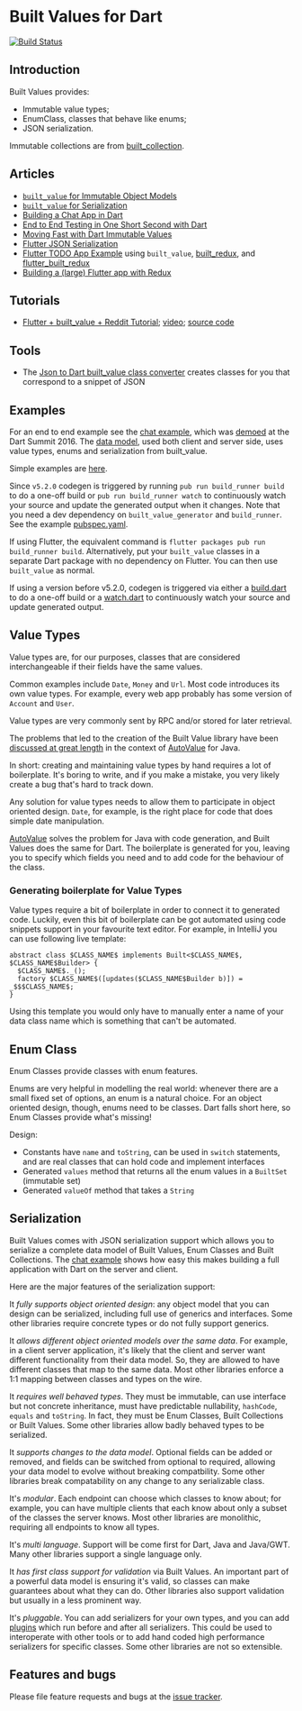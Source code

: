 # Built Values for Dart
[![Build Status](https://travis-ci.org/google/built_value.dart.svg?branch=master)](https://travis-ci.org/google/built_value.dart)
## Introduction

Built Values provides:

- Immutable value types;
- EnumClass, classes that behave like enums;
- JSON serialization.

Immutable collections are from
[built_collection](https://github.com/google/built_collection.dart#built-collections-for-dart).

## Articles

- [`built_value` for Immutable Object Models](https://medium.com/@davidmorgan_14314/darts-built-value-for-immutable-object-models-83e2497922d4#.48dyezxcl)
- [`built_value` for Serialization](https://medium.com/@davidmorgan_14314/darts-built-value-for-serialization-f5db9d0f4159#.h12y94wu7)
- [Building a Chat App in Dart](https://medium.com/@davidmorgan_14314/building-a-chat-app-in-dart-815fcd0e5a31#.ku4vtbmk2)
- [End to End Testing in One Short Second with Dart](https://medium.com/@davidmorgan_14314/end-to-end-testing-in-one-short-second-with-dart-e699c8146fd6#.c7xfxohg4)
- [Moving Fast with Dart Immutable Values](https://medium.com/@davidmorgan_14314/moving-fast-with-dart-immutable-values-1e717925fafb)
- [Flutter JSON Serialization](https://aloisdeniel.github.io/flutter-json-serialization/)
- [Flutter TODO App Example](https://gitlab.com/brianegan/flutter_architecture_samples/tree/master/example/built_redux)
  using `built_value`, [built_redux](https://pub.dartlang.org/packages/built_redux), and [flutter_built_redux](https://pub.dartlang.org/packages/flutter_built_redux)
- [Building a (large) Flutter app with Redux](https://hillelcoren.com/2018/06/01/building-a-large-flutter-app-with-redux/)

## Tutorials

 - [Flutter + built_value + Reddit Tutorial](https://steemit.com/utopian-io/@tensor/building-immutable-models-with-built-value-and-built-collection-in-dart-s-flutter-framework);
   [video](https://www.youtube.com/watch?v=hNbOSSgpneI);
   [source code](https://github.com/tensor-programming/built_flutter_tutorial)
   
## Tools

 - The [Json to Dart built_value class converter](https://charafau.github.io/json2builtvalue/) creates classes for you that correspond to a snippet of JSON

## Examples

For an end to end example see the
[chat example](https://github.com/google/built_value.dart/tree/master/chat_example), which was
[demoed](https://www.youtube.com/watch?v=TMeJxWltoVo) at the Dart Summit 2016.
The
[data model](https://github.com/google/built_value.dart/blob/master/chat_example/lib/data_model/data_model.dart),
used both client and server side, uses value types, enums and serialization from
built_value.

Simple examples are
[here](https://github.com/google/built_value.dart/tree/master/example/lib/example.dart).

Since `v5.2.0` codegen is triggered by running `pub run build_runner build` to
do a one-off build or `pub run build_runner watch` to continuously watch your
source and update the generated output when it changes. Note that you need a
dev dependency on `built_value_generator` and `build_runner`. See the example
[pubspec.yaml](https://github.com/google/built_value.dart/blob/master/example/pubspec.yaml).

If using Flutter, the equivalent command is `flutter packages pub run build_runner build`.
Alternatively, put your `built_value` classes in a separate Dart package with no dependency
on Flutter. You can then use `built_value` as normal.

If using a version before v5.2.0, codegen is triggered via either a
[build.dart](https://github.com/google/built_value.dart/blob/92783c27a08ac3c73f28bb08736b9d4a30fa3b7e/example/tool/build.dart)
to do a one-off build or a
[watch.dart](https://github.com/google/built_value.dart/blob/92783c27a08ac3c73f28bb08736b9d4a30fa3b7e/example/tool/watch.dart)
to continuously watch your source and update generated output.

## Value Types

Value types are, for our purposes, classes that are considered
interchangeable if their fields have the same values.

Common examples include `Date`, `Money` and `Url`. Most code introduces
its own value types. For example, every web app probably has some
version of `Account` and `User`.

Value types are very commonly sent by RPC and/or stored for later
retrieval.

The problems that led to the creation of the Built Value library have
been
[discussed at great length](https://docs.google.com/presentation/d/14u_h-lMn7f1rXE1nDiLX0azS3IkgjGl5uxp5jGJ75RE/edit)
in the context of
[AutoValue](https://github.com/google/auto/tree/master/value#autovalue)
for Java.

In short: creating and maintaining value types by hand requires a lot of
boilerplate. It's boring to write, and if you make a mistake, you very
likely create a bug that's hard to track down.

Any solution for value types needs to allow them to participate in object
oriented design. `Date`, for example, is the right place for code that
does simple date manipulation.

[AutoValue](https://github.com/google/auto/tree/master/value#autovalue)
solves the problem for Java with code generation, and Built Values does
the same for Dart. The boilerplate is generated for you, leaving you to
specify which fields you need and to add code for the behaviour of the
class.

### Generating boilerplate for Value Types

Value types require a bit of boilerplate in order to connect it to generated
code. Luckily, even this bit of boilerplate can be got automated using code
snippets support in your favourite text editor. For example, in IntelliJ you
can use following live template:

```
abstract class $CLASS_NAME$ implements Built<$CLASS_NAME$, $CLASS_NAME$Builder> {
  $CLASS_NAME$._();
  factory $CLASS_NAME$([updates($CLASS_NAME$Builder b)]) = _$$$CLASS_NAME$;
}
```

Using this template you would only have to manually enter a name of your data
class name which is something that can't be automated.

## Enum Class

Enum Classes provide classes with enum features.

Enums are very helpful in modelling the real world: whenever there are a
small fixed set of options, an enum is a natural choice. For an object
oriented design, though, enums need to be classes. Dart falls short here,
so Enum Classes provide what's missing!

Design:

- Constants have `name` and `toString`, can be used in `switch` statements,
  and are real classes that can hold code and implement interfaces
- Generated `values` method that returns all the enum values in a `BuiltSet` (immutable set)
- Generated `valueOf` method that takes a `String`

## Serialization

Built Values comes with JSON serialization support which allows you to
serialize a complete data model of Built Values, Enum Classes and
Built Collections. The
[chat example](https://github.com/google/built_value.dart/tree/master/chat_example) shows 
how easy this makes building a full application with Dart on the server and
client.

Here are the major features of the serialization support:

It _fully supports object oriented design_: any object model that you can 
design can be serialized, including full use of generics and interfaces.
Some other libraries require concrete types or do not fully support generics.

It _allows different object oriented models over the same data_. For
example, in a client server application, it's likely that the client and server
want different functionality from their data model. So, they are allowed to have
different classes that map to the same data. Most other libraries enforce a 1:1
mapping between classes and types on the wire.

It _requires well behaved types_. They must be immutable, can use
interface but not concrete inheritance, must have predictable nullability,
`hashCode`, `equals` and `toString`. In fact, they must be Enum Classes, Built
Collections or Built Values. Some other libraries allow badly behaved types to
be serialized.

It _supports changes to the data model_. Optional fields can be added or
removed, and fields can be switched from optional to required, allowing your
data model to evolve without breaking compatbility. Some other libraries break
compatability on any change to any serializable class.

It's _modular_. Each endpoint can choose which classes to know about;
for example, you can have multiple clients that each know about only a subset of
the classes the server knows. Most other libraries are monolithic, requiring all
endpoints to know all types.

It's _multi language_. Support will be come first for Dart, Java and
Java/GWT. Many other libraries support a single language only.

It _has first class support for validation_ via Built Values. An important 
part of a powerful data model is ensuring it's valid, so classes can make
guarantees about what they can do. Other libraries also support validation
but usually in a less prominent way.

It's _pluggable_. You can add serializers for your own types, and you can add
[plugins](https://github.com/google/built_value.dart/blob/master/built_value/lib/standard_json_plugin.dart)
which run before and after all serializers. This could be used to
interoperate with other tools or to add hand coded high performance serializers
for specific classes. Some other libraries are not so extensible.

## Features and bugs

Please file feature requests and bugs at the [issue tracker][tracker].

[tracker]: https://github.com/google/built_value.dart/issues
